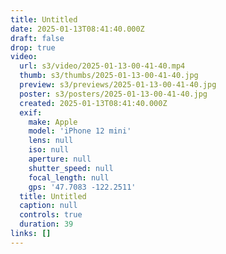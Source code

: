 ```yaml
---
title: Untitled
date: 2025-01-13T08:41:40.000Z
draft: false
drop: true
video:
  url: s3/video/2025-01-13-00-41-40.mp4
  thumb: s3/thumbs/2025-01-13-00-41-40.jpg
  preview: s3/previews/2025-01-13-00-41-40.jpg
  poster: s3/posters/2025-01-13-00-41-40.jpg
  created: 2025-01-13T08:41:40.000Z
  exif:
    make: Apple
    model: 'iPhone 12 mini'
    lens: null
    iso: null
    aperture: null
    shutter_speed: null
    focal_length: null
    gps: '47.7083 -122.2511'
  title: Untitled
  caption: null
  controls: true
  duration: 39
links: []
---
```


